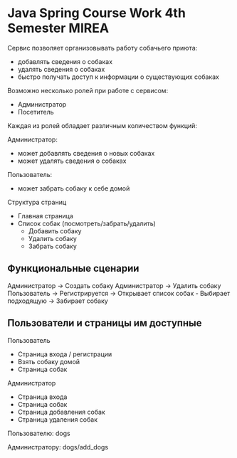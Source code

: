 # Java Spring Course Work 4th Semester MIREA #

Сервис позволяет организовывать работу собачьего приюта:

- добавлять сведения о собаках
- удалять сведения о собаках
- быстро получать доступ к информации о существующих собаках

Возможно несколько ролей при работе с сервисом: 
- Администратор 
- Посетитель

Каждая из ролей обладает различным количеством функций: 

Администратор:

- может добавлять сведения о новых собаках
- может удалять сведения о собаках

Пользователь:
- может забрать собаку к себе домой

Структура страниц
  - Главная страница
  - Список собак (посмотреть/забрать/удалить)
    - Добавить собаку
    - Удалить собаку
    - Забрать собаку

## Функциональные сценарии ##

Администратор -> Создать собаку
Администратор -> Удалить собаку
Пользователь -> Регистрируется -> Открывает список собак - Выбирает подходящую -> Забирает собаку


## Пользователи и страницы им доступные ##

Пользователь

- Страница входа / регистрации
- Взять собаку домой
- Страница собак

Администратор

- Страница входа
- Страница собак
- Страница добавления собак
- Страница удаления собак

Пользователю: dogs

Администратору: dogs/add_dogs
